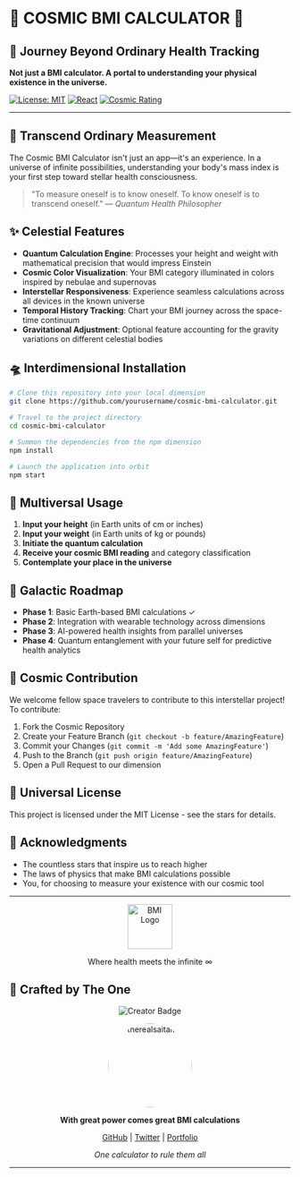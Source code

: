 # 🌌 COSMIC BMI CALCULATOR 🌌

## 🚀 Journey Beyond Ordinary Health Tracking

**Not just a BMI calculator. A portal to understanding your physical existence in the universe.**

[![License: MIT](https://img.shields.io/badge/License-MIT-yellow.svg)](https://opensource.org/licenses/MIT)
[![React](https://img.shields.io/badge/React-18.0.0-61DAFB?logo=react)](https://reactjs.org/)
[![Cosmic Rating](https://img.shields.io/badge/Cosmic_Rating-⭐⭐⭐⭐⭐-8A2BE2)](https://example.com)

---

## 🌠 Transcend Ordinary Measurement

The Cosmic BMI Calculator isn't just an app—it's an experience. In a universe of infinite possibilities, understanding your body's mass index is your first step toward stellar health consciousness.

> "To measure oneself is to know oneself. To know oneself is to transcend oneself."
> — *Quantum Health Philosopher*

## ✨ Celestial Features

- **Quantum Calculation Engine**: Processes your height and weight with mathematical precision that would impress Einstein
- **Cosmic Color Visualization**: Your BMI category illuminated in colors inspired by nebulae and supernovas
- **Interstellar Responsiveness**: Experience seamless calculations across all devices in the known universe
- **Temporal History Tracking**: Chart your BMI journey across the space-time continuum
- **Gravitational Adjustment**: Optional feature accounting for the gravity variations on different celestial bodies

## 🛸 Interdimensional Installation

```bash
# Clone this repository into your local dimension
git clone https://github.com/yourusername/cosmic-bmi-calculator.git

# Travel to the project directory
cd cosmic-bmi-calculator

# Summon the dependencies from the npm dimension
npm install

# Launch the application into orbit
npm start
```

## 🌈 Multiversal Usage

1. **Input your height** (in Earth units of cm or inches)
2. **Input your weight** (in Earth units of kg or pounds)
3. **Initiate the quantum calculation**
4. **Receive your cosmic BMI reading** and category classification
5. **Contemplate your place in the universe**

## 🌌 Galactic Roadmap

- **Phase 1**: Basic Earth-based BMI calculations ✓
- **Phase 2**: Integration with wearable technology across dimensions
- **Phase 3**: AI-powered health insights from parallel universes
- **Phase 4**: Quantum entanglement with your future self for predictive health analytics

## 🔭 Cosmic Contribution

We welcome fellow space travelers to contribute to this interstellar project! To contribute:

1. Fork the Cosmic Repository
2. Create your Feature Branch (`git checkout -b feature/AmazingFeature`)
3. Commit your Changes (`git commit -m 'Add some AmazingFeature'`)
4. Push to the Branch (`git push origin feature/AmazingFeature`)
5. Open a Pull Request to our dimension

## 📜 Universal License

This project is licensed under the MIT License - see the stars for details.

## 🌟 Acknowledgments

- The countless stars that inspire us to reach higher
- The laws of physics that make BMI calculations possible
- You, for choosing to measure your existence with our cosmic tool

---

<p align="center">
  <img src="https://via.placeholder.com/150/0a192f/ffffff?text=BMI" alt="BMI Logo" width="80" height="80">
</p>

<p align="center">
  Where health meets the infinite ∞
</p>

## 👑 Crafted by The One

<div align="center">

  ![Creator Badge](https://img.shields.io/badge/Creator-therealsaitama-FF0000?style=for-the-badge&logo=github)

  <img src="https://via.placeholder.com/200x200/FF0000/FFFFFF?text=therealsaitama" alt="therealsaitama" width="150" height="150" style="border-radius:50%;">

  **With great power comes great BMI calculations**

  [GitHub](https://github.com/therealsaitama) | [Twitter](https://twitter.com/therealsaitama) | [Portfolio](https://therealsaitama.dev)

  *One calculator to rule them all*
</div>

---

